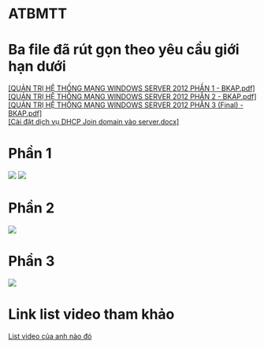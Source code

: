 # ATBMTT
<h1>Ba file đã rút gọn theo yêu cầu giới hạn dưới</h1>
<a href="https://github.com/user-attachments/files/15808824/QU.N.TR.H.TH.NG.M.NG.WINDOWS.SERVER.2012.PH.N.1.-.BKAP.pdf">[QUẢN TRỊ HỆ THỐNG MẠNG WINDOWS SERVER 2012 PHẦN 1 - BKAP.pdf]</a></br>
<a href="https://github.com/user-attachments/files/15808718/QU.N.TR.H.TH.NG.M.NG.WINDOWS.SERVER.2012.PH.N.2.-.BKAP.pdf">[QUẢN TRỊ HỆ THỐNG MẠNG WINDOWS SERVER 2012 PHẦN 2  - BKAP.pdf]</a></br>
<a href="https://github.com/user-attachments/files/15808721/QU.N.TR.H.TH.NG.M.NG.WINDOWS.SERVER.2012.PH.N.3.Final.-.BKAP.pdf">[QUẢN TRỊ HỆ THỐNG MẠNG WINDOWS SERVER 2012 PHẦN 3 (Final) - BKAP.pdf]</a></br>
<a href="https://github.com/user-attachments/files/15813676/Cai.d.t.d.ch.v.DHCP.Join.domain.vao.server.docx">[Cài đặt dịch vụ DHCP Join domain vào server.docx]</a>
<h1>Phần 1</h1>
<img src="https://github.com/Dawn-Zzz/ATBMTT/assets/105932339/a1816cbf-ec1d-451d-9bf1-8f99e3811d1b"/>
<img src="https://github.com/Dawn-Zzz/ATBMTT/assets/105932339/988165be-7af6-4e07-beb1-205f96ed9374"/>
<h1>Phần 2</h1>
<img src="https://github.com/Dawn-Zzz/ATBMTT/assets/105932339/d28521d4-fc51-4dd5-a74c-558e0c6d8b08"/>
<h1>Phần 3</h1>
<img src="https://github.com/Dawn-Zzz/ATBMTT/assets/105932339/4b17fec9-9b26-4618-b4f3-60775239d68f"/>
<h1>Link list video tham khảo</h1>
<a href="https://www.youtube.com/watch?v=oqw555-u1dU&list=PLoZIaUQhwJWOZPuhTU6UPJjwZjjOVECj3&index=2">List video của anh nào đó</a></br>

